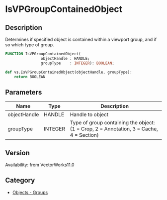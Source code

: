 # IsVPGroupContainedObject

## Description
Determines if specified object is contained within a viewport group, and if so which type of group.

```pascal
FUNCTION IsVPGroupContainedObject(
				objectHandle : HANDLE;
				groupType    : INTEGER): BOOLEAN;
```

```python
def vs.IsVPGroupContainedObject(objectHandle, groupType):
    return BOOLEAN
```

## Parameters
|Name|Type|Description|
|---|---|---|
|objectHandle|HANDLE|Handle to object|
|groupType|INTEGER|Type of group containing the object: (1 = Crop, 2 = Annotation, 3 = Cache, 4 = Section)|

## Version
Availability: from VectorWorks11.0

## Category
* [Objects - Groups](../Categories/Objects%20-%20Groups.md)

